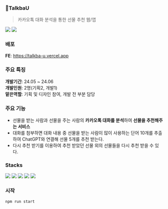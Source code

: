 ### 💬TalkbaU

> 카카오톡 대화 분석을 통한 선물 추천 웹/앱

<div>
  <img src="https://github.com/user-attachments/assets/46e981be-ed8d-4f9d-88c2-0314e312fc38"/> <img src="https://github.com/user-attachments/assets/beec74e5-4be7-40fa-860e-03eb896cd731"/>
</div>



### 배포
**FE**: <https://talkba-u.vercel.app>

### 주요 특징
**개발기간**: 24.05 ~ 24.06  
**개발인원**: 2명(기획2, 개발1)  
**맡은역할**: 기획 및 디자인 참여, 개발 전 부분 담당

### 주요 기능
- 선물을 받는 사람과 선물을 주는 사람의 **카카오톡 대화를 분석**하여 **선물을 추천해주는 서비스**
- 대화를 첨부하면 대화 내용 중 선물을 받는 사람이 많이 사용하는 단어 10개를 추출하여 ChatGPT와 연결해 선물 5개를 추천 받는다.
- 다시 추천 받기를 이용하여 추천 받았던 선물 외의 선물들을 다시 추천 받을 수 있다.

### Stacks
<img src="https://img.shields.io/badge/react-61DAFB?style=for-the-badge&logo=react&logoColor=black"> <img src="https://img.shields.io/badge/javascript-F7DF1E?style=for-the-badge&logo=javascript&logoColor=black"> <img src="https://img.shields.io/badge/tailwindcss-06B6D4?style=for-the-badge&logo=tailwindcss&logoColor=white">  <img src="https://img.shields.io/badge/flask-000000?style=for-the-badge&logo=flask&logoColor=white">  <img src="https://img.shields.io/badge/python-3776AB?style=for-the-badge&logo=python&logoColor=white"> 

### 시작

```
npm run start
```
